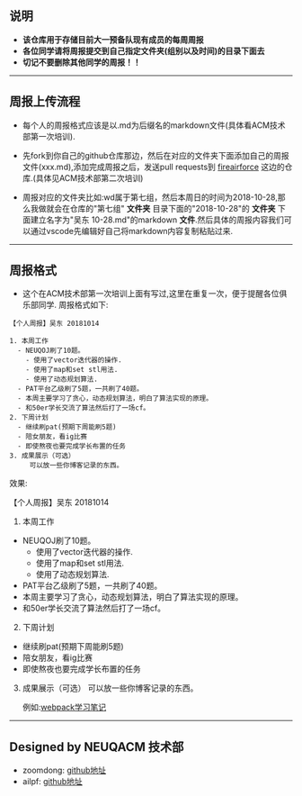 ## 说明
- **该仓库用于存储目前大一预备队现有成员的每周周报**
- **各位同学请将周报提交到自己指定文件夹(组别以及时间)的目录下面去**
- **切记不要删除其他同学的周报！！**

---
## 周报上传流程
- 每个人的周报格式应该是以.md为后缀名的markdown文件(具体看ACM技术部第一次培训).

- 先fork到你自己的github仓库那边，然后在对应的文件夹下面添加自己的周报文件(xxx.md),添加完成周报之后，发送pull requests到 [fireairforce](https://github.com/fireairforce/NEUQACMClub-weekly) 这边的仓库.(具体见ACM技术部第二次培训)

- 周报对应的文件夹比如:wd属于第七组，然后本周日的时间为2018-10-28,那么我做就会在仓库的"第七组" **文件夹** 目录下面的"2018-10-28"的 **文件夹** 下面建立名字为"吴东 10-28.md"的markdown **文件**.然后具体的周报内容我们可以通过vscode先编辑好自己将markdown内容复制粘贴过来.

---

## 周报格式
- 这个在ACM技术部第一次培训上面有写过,这里在重复一次，便于提醒各位俱乐部同学.
周报格式如下:
```
【个人周报】吴东 20181014

1. 本周工作
  - NEUQOJ刷了10题。
    - 使用了vector迭代器的操作. 
    - 使用了map和set stl用法.
    - 使用了动态规划算法. 
  - PAT平台乙级刷了5题，一共刷了40题。
  - 本周主要学习了贪心，动态规划算法，明白了算法实现的原理。
  - 和50er学长交流了算法然后打了一场cf。 	
2. 下周计划
  - 继续刷pat(预期下周能刷5题)
  - 陪女朋友，看ig比赛
  - 即使熬夜也要完成学长布置的任务
3. 成果展示（可选）
	 可以放一些你博客记录的东西。
```
效果:

【个人周报】吴东 20181014

1. 本周工作
  - NEUQOJ刷了10题。
    - 使用了vector迭代器的操作. 
    - 使用了map和set stl用法.
    - 使用了动态规划算法. 
  - PAT平台乙级刷了5题，一共刷了40题。
  - 本周主要学习了贪心，动态规划算法，明白了算法实现的原理。
  - 和50er学长交流了算法然后打了一场cf。 	
2. 下周计划
  - 继续刷pat(预期下周能刷5题)
  - 陪女朋友，看ig比赛
  - 即使熬夜也要完成学长布置的任务
3. 成果展示（可选）
	 可以放一些你博客记录的东西。

   例如:[webpack学习笔记](http://zoomdong.site/2018/08/15/webpack/#more)

---
## Designed by NEUQACM 技术部
- zoomdong: [github地址](https://github.com/fireairforce)
- ailpf: [github地址](https://github.com/YYL1999) 

